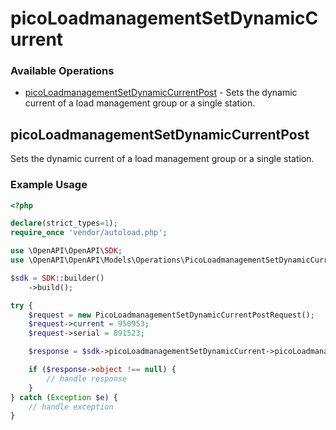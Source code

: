 # picoLoadmanagementSetDynamicCurrent

### Available Operations

* [picoLoadmanagementSetDynamicCurrentPost](#picoloadmanagementsetdynamiccurrentpost) - Sets the dynamic current of a load management group or a single station.

## picoLoadmanagementSetDynamicCurrentPost

Sets the dynamic current of a load management group or a single station.

### Example Usage

```php
<?php

declare(strict_types=1);
require_once 'vendor/autoload.php';

use \OpenAPI\OpenAPI\SDK;
use \OpenAPI\OpenAPI\Models\Operations\PicoLoadmanagementSetDynamicCurrentPostRequest;

$sdk = SDK::builder()
    ->build();

try {
    $request = new PicoLoadmanagementSetDynamicCurrentPostRequest();
    $request->current = 950953;
    $request->serial = 891523;

    $response = $sdk->picoLoadmanagementSetDynamicCurrent->picoLoadmanagementSetDynamicCurrentPost($request);

    if ($response->object !== null) {
        // handle response
    }
} catch (Exception $e) {
    // handle exception
}
```
